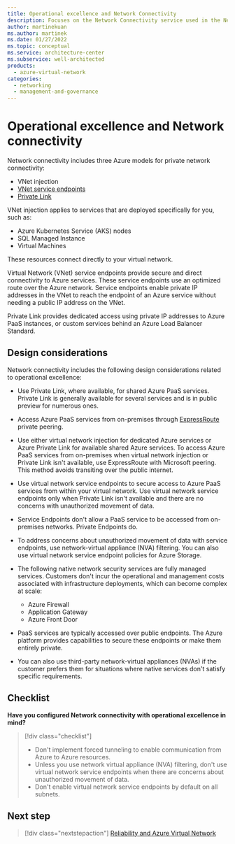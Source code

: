 ```yaml
---
title: Operational excellence and Network Connectivity
description: Focuses on the Network Connectivity service used in the Networking solution to provide best-practice, design considerations, and configuration recommendations related to Operational excellence.
author: martinekuan
ms.author: martinek
ms.date: 01/27/2022
ms.topic: conceptual
ms.service: architecture-center
ms.subservice: well-architected
products:
  - azure-virtual-network
categories:
  - networking
  - management-and-governance
---
```


# Operational excellence and Network connectivity

Network connectivity includes three Azure models for private network connectivity:

- VNet injection
- [VNet service endpoints](/azure/virtual-network/virtual-network-service-endpoints-overview)
- [Private Link](/azure/private-link/private-endpoint-overview#private-link-resource)

VNet injection applies to services that are deployed specifically for you, such as:

- Azure Kubernetes Service (AKS) nodes
- SQL Managed Instance
- Virtual Machines

These resources connect directly to your virtual network.

Virtual Network (VNet) service endpoints provide secure and direct connectivity to Azure services. These service endpoints use an optimized route over the Azure network. Service endpoints enable private IP addresses in the VNet to reach the endpoint of an Azure service without needing a public IP address on the VNet.

Private Link provides dedicated access using private IP addresses to Azure PaaS instances, or custom services behind an Azure Load Balancer Standard.

## Design considerations

Network connectivity includes the following design considerations related to operational excellence:

- Use Private Link, where available, for shared Azure PaaS services. Private Link is generally available for several services and is in public preview for numerous ones.
- Access Azure PaaS services from on-premises through [ExpressRoute](/azure/expressroute/) private peering.
- Use either virtual network injection for dedicated Azure services or Azure Private Link for available shared Azure services. To access Azure PaaS services from on-premises when virtual network injection or Private Link isn't available, use ExpressRoute with Microsoft peering. This method avoids transiting over the public internet.
- Use virtual network service endpoints to secure access to Azure PaaS services from within your virtual network. Use virtual network service endpoints only when Private Link isn't available and there are no concerns with unauthorized movement of data.
- Service Endpoints don't allow a PaaS service to be accessed from on-premises networks. Private Endpoints do.
- To address concerns about unauthorized movement of data with service endpoints, use network-virtual appliance (NVA) filtering. You can also use virtual network service endpoint policies for Azure Storage.
- The following native network security services are fully managed services.  Customers don't incur the operational and management costs associated with infrastructure deployments, which can become complex at scale:

  - Azure Firewall
  - Application Gateway
  - Azure Front Door

- PaaS services are typically accessed over public endpoints. The Azure platform provides capabilities to secure these endpoints or make them entirely private.
- You can also use third-party network-virtual appliances (NVAs) if the customer prefers them for situations where native services don't satisfy specific requirements.

## Checklist

**Have you configured Network connectivity with operational excellence in mind?**

> [!div class="checklist"]
> - Don't implement forced tunneling to enable communication from Azure to Azure resources.
> - Unless you use network virtual appliance (NVA) filtering, don't use virtual network service endpoints when there are concerns about unauthorized movement of data.
> - Don't enable virtual network service endpoints by default on all subnets.

## Next step

> [!div class="nextstepaction"]
> [Reliability and Azure Virtual Network](../azure-virtual-network/reliability.md)
